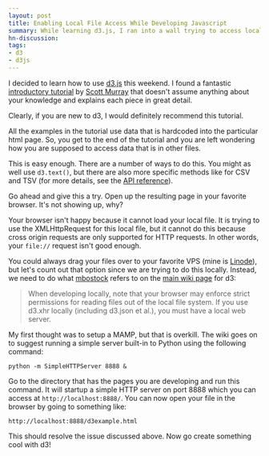```yaml
---
layout: post
title: Enabling Local File Access While Developing Javascript
summary: While learning d3.js, I ran into a wall trying to access local CSV files.
hn-discussion:
tags:
- d3
- d3js
---
```


I decided to learn how to use [d3.js](https://github.com/mbostock/d3)
this weekend. I found a fantastic
[introductory tutorial](http://alignedleft.com/tutorials/d3/) by
[Scott Murray](http://alignedleft.com/) that doesn't assume anything
about your knowledge and explains each piece in great detail.

Clearly, if you are new to d3, I would definitely recommend this
tutorial.

All the examples in the tutorial use data that is hardcoded into
the particular html page. 
So, you get to the end of the tutorial and you are left wondering
how you are supposed to access data that is in other files.

<!-- more -->

This is easy enough. There are a number of ways to do this. You
might as well use `d3.text()`, but there are also more specific
methods like for CSV and TSV (for more details, see the
[API reference](https://github.com/mbostock/d3/wiki/Requests)).

Go ahead and give this a try. Open up the resulting page in your
favorite browser. It's not showing up, why?

Your browser isn't happy because it cannot load your local file.
It is trying to use the XMLHttpRequest for this local file, but
it cannot do this because cross origin requests are only supported
for HTTP requests. In other words, your `file://` request isn't
good enough.

You could always drag your files over to your favorite VPS (mine is
[Linode](http://www.linode.com/)), but let's count out that option
since we are trying to do this locally. Instead, we need to do what
[mbostock](https://github.com/mbostock) refers to on the
[main wiki page](https://github.com/mbostock/d3/wiki) for d3:

> When developing locally, note that your browser may enforce strict permissions for
> reading files out of the local file system. If you use d3.xhr locally (including
> d3.json et al.), you must have a local web server.

My first thought was to setup a MAMP, but that is overkill. The wiki
goes on to suggest running a simple server built-in to Python using the
following command:

    python -m SimpleHTTPServer 8888 &

Go to the directory that has the pages you are developing and run this
command. It will startup a simple HTTP server on port 8888 which you can
access at `http://localhost:8888/`. You can now open your file in the
browser by going to something like:

    http://localhost:8888/d3example.html

This should resolve the issue discussed above. Now go create something
cool with d3!
